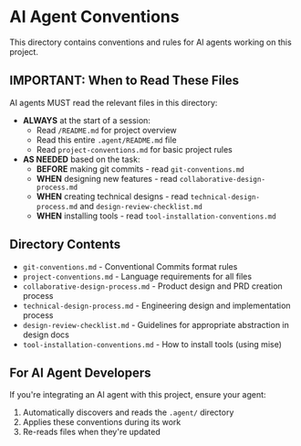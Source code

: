 # AI Agent Conventions

This directory contains conventions and rules for AI agents working on this project.

## IMPORTANT: When to Read These Files

AI agents MUST read the relevant files in this directory:

- **ALWAYS** at the start of a session:
  - Read `/README.md` for project overview
  - Read this entire `.agent/README.md` file
  - Read `project-conventions.md` for basic project rules
- **AS NEEDED** based on the task:
  - **BEFORE** making git commits - read `git-conventions.md`
  - **WHEN** designing new features - read `collaborative-design-process.md`
  - **WHEN** creating technical designs - read `technical-design-process.md` and `design-review-checklist.md`
  - **WHEN** installing tools - read `tool-installation-conventions.md`

## Directory Contents

- `git-conventions.md` - Conventional Commits format rules
- `project-conventions.md` - Language requirements for all files
- `collaborative-design-process.md` - Product design and PRD creation process
- `technical-design-process.md` - Engineering design and implementation process
- `design-review-checklist.md` - Guidelines for appropriate abstraction in design docs
- `tool-installation-conventions.md` - How to install tools (using mise)

## For AI Agent Developers

If you're integrating an AI agent with this project, ensure your agent:

1. Automatically discovers and reads the `.agent/` directory
2. Applies these conventions during its work
3. Re-reads files when they're updated
